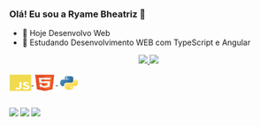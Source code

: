### Olá! Eu sou a Ryame Bheatriz 👋

- 🔭 Hoje Desenvolvo Web
- 🌱 Estudando Desenvolvimento WEB com TypeScript e Angular
<div align="center">
  <a href="https://github.com/RyameBheatriz">
  <img height="180em" src="https://github-readme-stats.vercel.app/api?username=ryamebheatriz&show_icons=true&theme=dark&include_all_commits=true&count_private=true"/>
  <img height="180em" src="https://github-readme-stats.vercel.app/api/top-langs/?username=ryamebheatriz&layout=compact&langs_count=7&theme=dark"/>
</div>
  
  <div style="display: inline_block"><br>
  <img align="center" alt="Ryame-Js" height="30" width="40" src="https://raw.githubusercontent.com/devicons/devicon/master/icons/javascript/javascript-plain.svg">
  <img align="center" alt="Ryame-HTML" height="30" width="40" src="https://raw.githubusercontent.com/devicons/devicon/master/icons/html5/html5-original.svg">
  <img align="center" alt="Ryame-Python" height="30" width="40" src="https://raw.githubusercontent.com/devicons/devicon/master/icons/python/python-original.svg">
</div>
  
  ##
  
  <div> 
 <a href="https://BiaLoureiro#1784discord.com" target="_blank"><img src="https://img.shields.io/badge/Discord-7289DA?style=for-the-badge&logo=discord&logoColor=white" target="_blank"></a> 
  <a href = "ryameloureiro0@gmail.com"><img src="https://img.shields.io/badge/-Gmail-%23333?style=for-the-badge&logo=gmail&logoColor=white" target="_blank"></a>
  <a href="https://www.linkedin.com/public-profile/settings?lipi=urn%3Ali%3Apage%3Ad_flagship3_profile_self_edit_contact-info%3BVd8CnuTbSmG74%2FoMpBaW6A%3D%3D" target="_blank"><img src="https://img.shields.io/badge/-LinkedIn-%230077B5?style=for-the-badge&logo=linkedin&logoColor=white" target="_blank"></a> 
 
</div>
